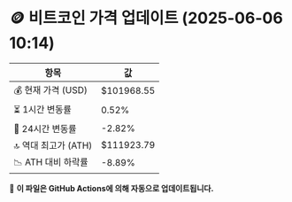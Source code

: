 # 🪙 비트코인 가격 업데이트 (2025-06-06 10:14)

| 항목                | 값 |
|--------------------|----------------|
| 💰 현재 가격 (USD) | $101968.55 |
| ⏳ 1시간 변동률    | 0.52% |
| 📆 24시간 변동률   | -2.82% |
| 🔝 역대 최고가 (ATH) | $111923.79 |
| 📉 ATH 대비 하락률 | -8.89% |

🔄 **이 파일은 GitHub Actions에 의해 자동으로 업데이트됩니다.**
